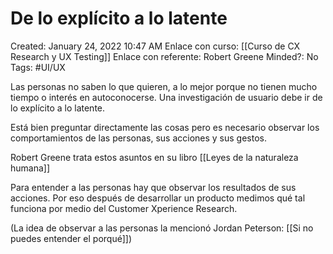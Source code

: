 # De lo explícito a lo latente

Created: January 24, 2022 10:47 AM
Enlace con curso: [[Curso de CX Research y UX Testing]]
Enlace con referente: Robert Greene
Minded?: No
Tags: #UI/UX 

Las personas no saben lo que quieren, a lo mejor porque no tienen mucho tiempo o interés en autoconocerse. Una investigación de usuario debe ir de lo explícito a lo latente. 

Está bien preguntar directamente las cosas pero es necesario observar los comportamientos de las personas, sus acciones y sus gestos.

Robert Greene trata estos asuntos en su libro [[Leyes de la naturaleza humana]]

Para entender a las personas hay que observar los resultados de sus acciones. Por eso después de desarrollar un producto medimos qué tal funciona por medio del Customer Xperience Research.

(La idea de observar a las personas la mencionó Jordan Peterson: [[Si no puedes entender el porqué]])